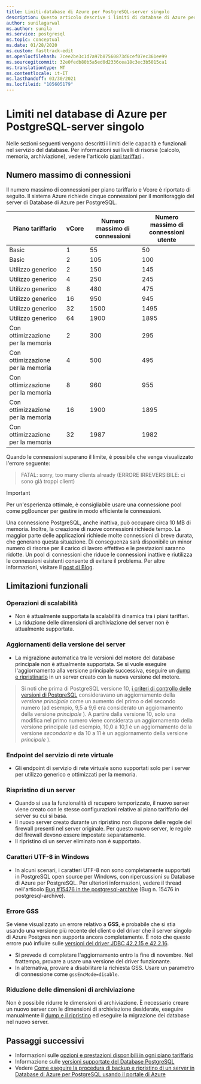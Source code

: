 ```yaml
---
title: Limiti-database di Azure per PostgreSQL-server singolo
description: Questo articolo descrive i limiti di database di Azure per PostgreSQL-server singolo, ad esempio il numero di opzioni del motore di connessione e di archiviazione.
author: sunilagarwal
ms.author: sunila
ms.service: postgresql
ms.topic: conceptual
ms.date: 01/28/2020
ms.custom: fasttrack-edit
ms.openlocfilehash: 7cee2be3c1d7a97b87560873d6cef07ec361ee99
ms.sourcegitcommit: 32e0fedb80b5a5ed0d2336cea18c3ec3b5015ca1
ms.translationtype: MT
ms.contentlocale: it-IT
ms.lasthandoff: 03/30/2021
ms.locfileid: "105605179"
---
```

# <a name="limits-in-azure-database-for-postgresql---single-server"></a>Limiti nel database di Azure per PostgreSQL-server singolo
Nelle sezioni seguenti vengono descritti i limiti delle capacità e funzionali nel servizio del database. Per informazioni sui livelli di risorse (calcolo, memoria, archiviazione), vedere l'articolo [piani tariffari](concepts-pricing-tiers.md) .


## <a name="maximum-connections"></a>Numero massimo di connessioni
Il numero massimo di connessioni per piano tariffario e Vcore è riportato di seguito. Il sistema Azure richiede cinque connessioni per il monitoraggio del server di Database di Azure per PostgreSQL. 

|**Piano tariffario**| **vCore**| **Numero massimo di connessioni** | **Numero massimo di connessioni utente** |
|---|---|---|---|
|Basic| 1| 55 | 50|
|Basic| 2| 105 | 100|
|Utilizzo generico| 2| 150| 145|
|Utilizzo generico| 4| 250| 245|
|Utilizzo generico| 8| 480| 475|
|Utilizzo generico| 16| 950| 945|
|Utilizzo generico| 32| 1500| 1495|
|Utilizzo generico| 64| 1900| 1895|
|Con ottimizzazione per la memoria| 2| 300| 295|
|Con ottimizzazione per la memoria| 4| 500| 495|
|Con ottimizzazione per la memoria| 8| 960| 955|
|Con ottimizzazione per la memoria| 16| 1900| 1895|
|Con ottimizzazione per la memoria| 32| 1987| 1982|

Quando le connessioni superano il limite, è possibile che venga visualizzato l'errore seguente:
> FATAL: sorry, too many clients already (ERRORE IRREVERSIBILE: ci sono già troppi client)

> [!IMPORTANT]
> Per un'esperienza ottimale, è consigliabile usare una connessione pool come pgBouncer per gestire in modo efficiente le connessioni.

Una connessione PostgreSQL, anche inattiva, può occupare circa 10 MB di memoria. Inoltre, la creazione di nuove connessioni richiede tempo. La maggior parte delle applicazioni richiede molte connessioni di breve durata, che generano questa situazione. Di conseguenza sarà disponibile un minor numero di risorse per il carico di lavoro effettivo e le prestazioni saranno ridotte. Un pool di connessioni che riduce le connessioni inattive e riutilizza le connessioni esistenti consente di evitare il problema. Per altre informazioni, visitare il [post di Blog](https://techcommunity.microsoft.com/t5/azure-database-for-postgresql/not-all-postgres-connection-pooling-is-equal/ba-p/825717).

## <a name="functional-limitations"></a>Limitazioni funzionali
### <a name="scale-operations"></a>Operazioni di scalabilità
- Non è attualmente supportata la scalabilità dinamica tra i piani tariffari.
- La riduzione delle dimensioni di archiviazione del server non è attualmente supportata.

### <a name="server-version-upgrades"></a>Aggiornamenti della versione dei server
- La migrazione automatica tra le versioni del motore del database principale non è attualmente supportata. Se si vuole eseguire l'aggiornamento alla versione principale successiva, eseguire un [dump e ripristinarlo](./howto-migrate-using-dump-and-restore.md) in un server creato con la nuova versione del motore.

> Si noti che prima di PostgreSQL versione 10, [i criteri di controllo delle versioni di PostgreSQL](https://www.postgresql.org/support/versioning/) consideravano un aggiornamento della _versione principale_ come un aumento del primo _o_ del secondo numero (ad esempio, 9,5 a 9,6 era considerato un aggiornamento della versione _principale_ ).
> A partire dalla versione 10, solo una modifica nel primo numero viene considerata un aggiornamento della versione principale (ad esempio, 10,0 a 10,1 è un aggiornamento della versione _secondaria_ e da 10 a 11 è un aggiornamento della versione _principale_ ).

### <a name="vnet-service-endpoints"></a>Endpoint del servizio di rete virtuale
- Gli endpoint di servizio di rete virtuale sono supportati solo per i server per utilizzo generico e ottimizzati per la memoria.

### <a name="restoring-a-server"></a>Rispristino di un server
- Quando si usa la funzionalità di recupero temporizzato, il nuovo server viene creato con le stesse configurazioni relative al piano tariffario del server su cui si basa.
- Il nuovo server creato durante un ripristino non dispone delle regole del firewall presenti nel server originale. Per questo nuovo server, le regole del firewall devono essere impostate separatamente.
- Il ripristino di un server eliminato non è supportato.

### <a name="utf-8-characters-on-windows"></a>Caratteri UTF-8 in Windows
- In alcuni scenari, i caratteri UTF-8 non sono completamente supportati in PostgreSQL open source per Windows, con ripercussioni su Database di Azure per PostgreSQL. Per ulteriori informazioni, vedere il thread nell'articolo [Bug #15476 in the postgresql-archive](https://www.postgresql-archive.org/BUG-15476-Problem-on-show-trgm-with-4-byte-UTF-8-characters-td6056677.html) (Bug n. 15476 in postgresql-archive).

### <a name="gss-error"></a>Errore GSS
Se viene visualizzato un errore relativo a **GSS**, è probabile che si stia usando una versione più recente del client o del driver che il server singolo di Azure Postgres non supporta ancora completamente. È noto che questo errore può influire sulle [versioni del driver JDBC 42.2.15 e 42.2.16](https://github.com/pgjdbc/pgjdbc/issues/1868).
   - Si prevede di completare l'aggiornamento entro la fine di novembre. Nel frattempo, provare a usare una versione del driver funzionante.
   - In alternativa, provare a disabilitare la richiesta GSS.  Usare un parametro di connessione come `gssEncMode=disable`.

### <a name="storage-size-reduction"></a>Riduzione delle dimensioni di archiviazione
Non è possibile ridurre le dimensioni di archiviazione. È necessario creare un nuovo server con le dimensioni di archiviazione desiderate, eseguire manualmente il [dump e il ripristino](./howto-migrate-using-dump-and-restore.md) ed eseguire la migrazione dei database nel nuovo server.

## <a name="next-steps"></a>Passaggi successivi
- Informazioni sulle [opzioni e prestazioni disponibili in ogni piano tariffario](concepts-pricing-tiers.md)
- Informazione sulle [versioni supportate del Database PostgreSQL](concepts-supported-versions.md)
- Vedere [Come eseguire la procedura di backup e ripristino di un server in Database di Azure per PostgreSQL usando il portale di Azure](howto-restore-server-portal.md)
